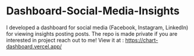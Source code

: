 # Dashboard-Social-Media-Insights
I developed a dashboard for social media (Facebook, Instagram, LinkedIn) for viewing insights posting posts. The repo is made private if you are interested in project reach out to me!
View it at : https://chart-dashboard.vercel.app/
